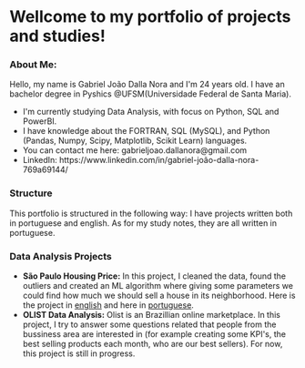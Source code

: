 <h1>Wellcome to my portfolio of projects and studies!</h1> 

<h3>About Me:</h3>
Hello, my name is Gabriel João Dalla Nora and I'm 24 years old. I have an bachelor degree in Pyshics @UFSM(Universidade Federal de Santa Maria).

<ul>
  <li> I'm currently studying Data Analysis, with focus on Python, SQL and PowerBI. </li>
  <li> I have knowledge about the FORTRAN, SQL (MySQL), and Python (Pandas, Numpy, Scipy, Matplotlib, Scikit Learn) languages.</li>
  <li> You can contact me here: gabrieljoao.dallanora@gmail.com </li>
  <li> LinkedIn: https://www.linkedin.com/in/gabriel-joão-dalla-nora-769a69144/ </li>
</ul>

<h3>
Structure
</h3>

This portfolio is structured in the following way: I have projects written both in portuguese and english. As for my study notes, they are all written in portuguese.

<h3>Data Analysis Projects</h3>
<ul>
  <li><b>São Paulo Housing Price:</b> In this project, I cleaned the data, found the outliers and created an ML algorithm where giving some parameters we could find how much we should sell a house in its neighborhood. Here is the project in  <a href=https://github.com/GabrielJDN/Projetos-Projects/blob/main/English/São%20Paulo%20housing%20prices/Final%20Project.ipynb>english</a> and here in <a href=https://github.com/GabrielJDN/Projetos-Projects/blob/main/Português/Previsão%20de%20preço%20de%20imóveis%20em%20São%20Paulo/Projeto_Final_Portugues.ipynb>portuguese</a>.</li>
  <li><b>OLIST Data Analysis:</b> Olist is an Brazillian online marketplace. In this project, I try to answer some questions related that people from the bussiness area are interested in (for example creating some KPI's, the best selling products each month, who are our best sellers). For now, this project is still in progress.</li>
</ul>

<!---
GabrielJDN/GabrielJDN is a ✨ special ✨ repository because its `README.md` (this file) appears on your GitHub profile.
You can click the Preview link to take a look at your changes.
--->
